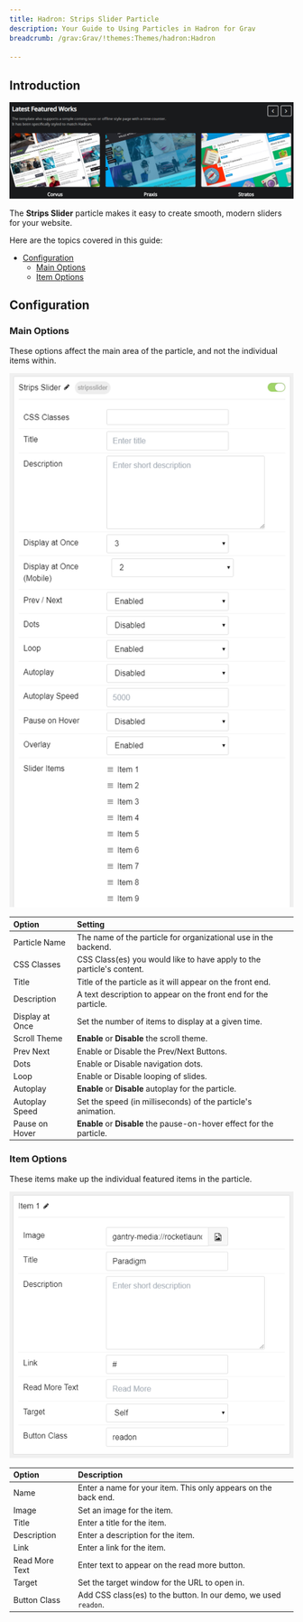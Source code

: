 ```yaml
---
title: Hadron: Strips Slider Particle
description: Your Guide to Using Particles in Hadron for Grav
breadcrumb: /grav:Grav/!themes:Themes/hadron:Hadron

---
```


## Introduction

![](assets/particle_stripsslider1.png)

The **Strips Slider** particle makes it easy to create smooth, modern sliders for your website.

Here are the topics covered in this guide:

* [Configuration](#configuration)
    - [Main Options](#main-options)
    - [Item Options](#item-options)

## Configuration

### Main Options

These options affect the main area of the particle, and not the individual items within.

![](assets/particle_stripsslider2.png)

| Option          | Setting                                                               |
|:--------------- |:--------------------------------------------------------------------- |
| Particle Name   | The name of the particle for organizational use in the backend.       |
| CSS Classes     | CSS Class(es) you would like to have apply to the particle's content. |
| Title           | Title of the particle as it will appear on the front end.             |
| Description     | A text description to appear on the front end for the particle.       |
| Display at Once | Set the number of items to display at a given time.                   |
| Scroll Theme    | **Enable** or **Disable** the scroll theme.                           |
| Prev Next       | Enable or Disable the Prev/Next Buttons.                              |
| Dots            | Enable or Disable navigation dots.                                    |
| Loop            | Enable or Disable looping of slides.                                  |
| Autoplay        | **Enable** or **Disable** autoplay for the particle.                  |
| Autoplay Speed  | Set the speed (in milliseconds) of the particle's animation.          |
| Pause on Hover  | **Enable** or **Disable** the pause-on-hover effect for the particle. |

### Item Options

These items make up the individual featured items in the particle.

![](assets/particle_stripsslider3.png)

| Option         | Description                                                     |
|:-------------- |:--------------------------------------------------------------- |
| Name           | Enter a name for your item. This only appears on the back end.  |
| Image          | Set an image for the item.                                      |
| Title          | Enter a title for the item.                                     |
| Description    | Enter a description for the item.                               |
| Link           | Enter a link for the item.                                      |
| Read More Text | Enter text to appear on the read more button.                   |
| Target         | Set the target window for the URL to open in.                   |
| Button Class   | Add CSS class(es) to the button. In our demo, we used `readon`. |
